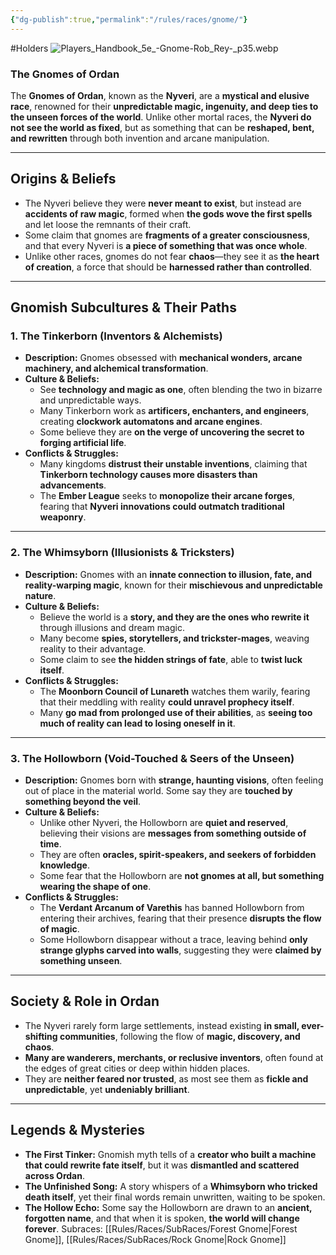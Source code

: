 ```yaml
---
{"dg-publish":true,"permalink":"/rules/races/gnome/"}
---
```


#Holders
![Players_Handbook_5e_-_Gnome_-_Rob_Rey_-_p35.webp](/img/user/Players_Handbook_5e_-_Gnome_-_Rob_Rey_-_p35.webp)
### **The Gnomes of Ordan**

The **Gnomes of Ordan**, known as the **Nyveri**, are a **mystical and elusive race**, renowned for their **unpredictable magic, ingenuity, and deep ties to the unseen forces of the world**. Unlike other mortal races, the **Nyveri do not see the world as fixed**, but as something that can be **reshaped, bent, and rewritten** through both invention and arcane manipulation.

---

## **Origins & Beliefs**

- The Nyveri believe they were **never meant to exist**, but instead are **accidents of raw magic**, formed when **the gods wove the first spells** and let loose the remnants of their craft.
- Some claim that gnomes are **fragments of a greater consciousness**, and that every Nyveri is **a piece of something that was once whole**.
- Unlike other races, gnomes do not fear **chaos**—they see it as **the heart of creation**, a force that should be **harnessed rather than controlled**.

---

## **Gnomish Subcultures & Their Paths**

### **1. The Tinkerborn (Inventors & Alchemists)**

- **Description:** Gnomes obsessed with **mechanical wonders, arcane machinery, and alchemical transformation**.
- **Culture & Beliefs:**
    - See **technology and magic as one**, often blending the two in bizarre and unpredictable ways.
    - Many Tinkerborn work as **artificers, enchanters, and engineers**, creating **clockwork automatons and arcane engines**.
    - Some believe they are **on the verge of uncovering the secret to forging artificial life**.
- **Conflicts & Struggles:**
    - Many kingdoms **distrust their unstable inventions**, claiming that **Tinkerborn technology causes more disasters than advancements**.
    - The **Ember League** seeks to **monopolize their arcane forges**, fearing that **Nyveri innovations could outmatch traditional weaponry**.

---

### **2. The Whimsyborn (Illusionists & Tricksters)**

- **Description:** Gnomes with an **innate connection to illusion, fate, and reality-warping magic**, known for their **mischievous and unpredictable nature**.
- **Culture & Beliefs:**
    - Believe the world is a **story, and they are the ones who rewrite it** through illusions and dream magic.
    - Many become **spies, storytellers, and trickster-mages**, weaving reality to their advantage.
    - Some claim to see **the hidden strings of fate**, able to **twist luck itself**.
- **Conflicts & Struggles:**
    - The **Moonborn Council of Lunareth** watches them warily, fearing that their meddling with reality **could unravel prophecy itself**.
    - Many **go mad from prolonged use of their abilities**, as **seeing too much of reality can lead to losing oneself in it**.

---

### **3. The Hollowborn (Void-Touched & Seers of the Unseen)**

- **Description:** Gnomes born with **strange, haunting visions**, often feeling out of place in the material world. Some say they are **touched by something beyond the veil**.
- **Culture & Beliefs:**
    - Unlike other Nyveri, the Hollowborn are **quiet and reserved**, believing their visions are **messages from something outside of time**.
    - They are often **oracles, spirit-speakers, and seekers of forbidden knowledge**.
    - Some fear that the Hollowborn are **not gnomes at all, but something wearing the shape of one**.
- **Conflicts & Struggles:**
    - The **Verdant Arcanum of Varethis** has banned Hollowborn from entering their archives, fearing that their presence **disrupts the flow of magic**.
    - Some Hollowborn disappear without a trace, leaving behind **only strange glyphs carved into walls**, suggesting they were **claimed by something unseen**.

---

## **Society & Role in Ordan**

- The Nyveri rarely form large settlements, instead existing **in small, ever-shifting communities**, following the flow of **magic, discovery, and chaos**.
- **Many are wanderers, merchants, or reclusive inventors**, often found at the edges of great cities or deep within hidden places.
- They are **neither feared nor trusted**, as most see them as **fickle and unpredictable**, yet **undeniably brilliant**.

---

## **Legends & Mysteries**

- **The First Tinker:** Gnomish myth tells of a **creator who built a machine that could rewrite fate itself**, but it was **dismantled and scattered across Ordan**.
- **The Unfinished Song:** A story whispers of a **Whimsyborn who tricked death itself**, yet their final words remain unwritten, waiting to be spoken.
- **The Hollow Echo:** Some say the Hollowborn are drawn to an **ancient, forgotten name**, and that when it is spoken, **the world will change forever**.
Subraces: [[Rules/Races/SubRaces/Forest Gnome\|Forest Gnome]], [[Rules/Races/SubRaces/Rock Gnome\|Rock Gnome]]